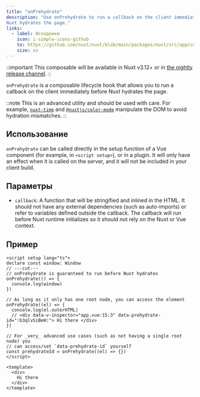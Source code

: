 ```yaml
---
title: "onPrehydrate"
description: "Use onPrehydrate to run a callback on the client immediately before
Nuxt hydrates the page."
links:
  - label: Исходники
    icon: i-simple-icons-github
    to: https://github.com/nuxt/nuxt/blob/main/packages/nuxt/src/app/composables/ssr.ts
    size: xs
---
```


::important
This composable will be available in Nuxt v3.12+ or in [the nightly release channel](/docs/guide/going-further/nightly-release-channel).
::

`onPrehydrate` is a composable lifecycle hook that allows you to run a callback on the client immediately before
Nuxt hydrates the page.

::note
This is an advanced utility and should be used with care. For example, [`nuxt-time`](https://github.com/danielroe/nuxt-time/pull/251) and [`@nuxtjs/color-mode`](https://github.com/nuxt-modules/color-mode/blob/main/src/script.js) manipulate the DOM to avoid hydration mismatches.
::

## Использование

`onPrehydrate` can be called directly in the setup function of a Vue component (for example, in `<script setup>`), or in a plugin.
It will only have an effect when it is called on the server, and it will not be included in your client build.

## Параметры

- `callback`: A function that will be stringified and inlined in the HTML. It should not have any external
dependencies (such as auto-imports) or refer to variables defined outside the callback. The callback will run
before Nuxt runtime initializes so it should not rely on the Nuxt or Vue context.

## Пример

```vue twoslash [app.vue]
<script setup lang="ts">
declare const window: Window
// ---cut---
// onPrehydrate is guaranteed to run before Nuxt hydrates
onPrehydrate(() => {
  console.log(window)
})

// As long as it only has one root node, you can access the element
onPrehydrate((el) => {
  console.log(el.outerHTML)
  // <div data-v-inspector="app.vue:15:3" data-prehydrate-id=":b3qlvSiBeH:"> Hi there </div>
})

// For _very_ advanced use cases (such as not having a single root node) you
// can access/set `data-prehydrate-id` yourself
const prehydrateId = onPrehydrate((el) => {})
</script>

<template>
  <div>
    Hi there
  </div>
</template>
```
